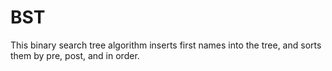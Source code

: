 # BST
This binary search tree algorithm inserts first names into the tree, and sorts them by pre, post, and in order.
